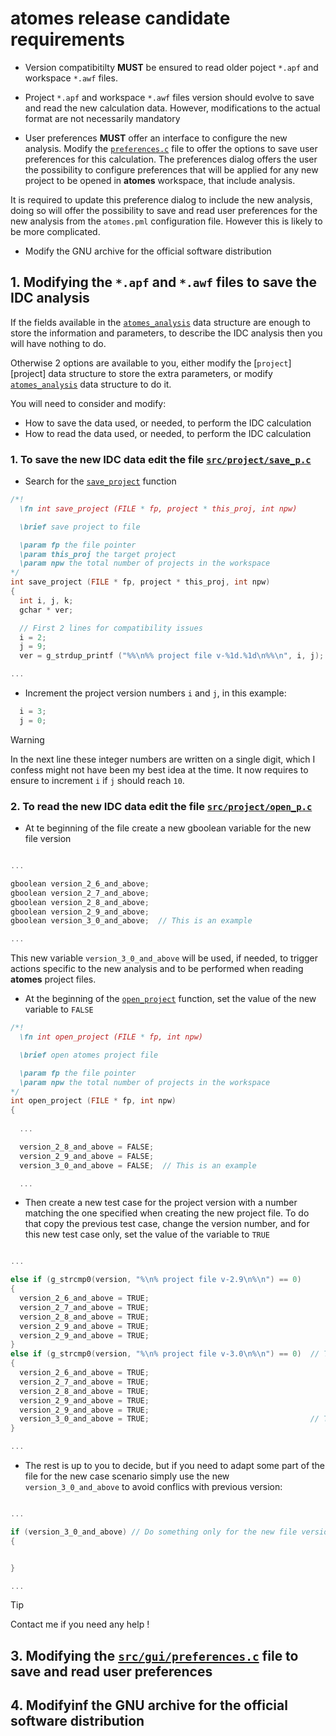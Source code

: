 # **atomes** release candidate requirements

  - Version compatibitilty **MUST** be ensured to read older poject `*.apf` and workspace `*.awf` files.

  - Project `*.apf` and workspace `*.awf` files version should evolve to save and read the new calculation data. 
However, modifications to the actual format are not necessarily mandatory

  - User preferences **MUST** offer an interface to configure the new analysis. 
Modify the [`preferences.c`][preferences.c] file to offer the options to save user preferences for this calculation.
The preferences dialog offers the user the possibility to configure preferences that will be applied for any new project
to be opened in **atomes** workspace, that include analysis. 

It is required to update this preference dialog to include the new analysis, 
doing so will offer the possibility to save and read user preferences for the new analysis from the `atomes.pml` configuration file. 
However this is likely to be more complicated. 

  - Modify the GNU archive for the official software distribution

## 1. Modifying the `*.apf` and `*.awf` files to save the IDC analysis

If the fields available in the [`atomes_analysis`][atomes_analysis] data structure are enough to store the information and parameters, 
to describe the IDC analysis then you will have nothing to do. 

Otherwise 2 options are available to you, either modify the [`project`][project] data structure to store the extra parameters, or modify
 [`atomes_analysis`][atomes_analysis] data structure to do it. 

You will need to consider and modify:

  - How to save the data used, or needed, to perform the IDC calculation
  - How to read the data used, or needed, to perform the IDC calculation

### 1. To save the new IDC data edit the file [`src/project/save_p.c`][save_p.c]

  - Search for the [`save_project`][save_project] function
  ```C
  /*!
    \fn int save_project (FILE * fp, project * this_proj, int npw)

    \brief save project to file

    \param fp the file pointer
    \param this_proj the target project
    \param npw the total number of projects in the workspace
  */
  int save_project (FILE * fp, project * this_proj, int npw)
  {
    int i, j, k;
    gchar * ver;

    // First 2 lines for compatibility issues
    i = 2;
    j = 9;
    ver = g_strdup_printf ("%%\n%% project file v-%1d.%1d\n%%\n", i, j);

  ...
  ```
  - Increment the project version numbers `i` and `j`, in this example: 
  ```C
    i = 3;
    j = 0;
  ```
> [!WARNING]
>    In the next line these integer numbers are written on a single digit, which I confess might not have been my best idea at the time. 
>    It now requires to ensure to increment `i` if `j` should reach `10`. 

### 2. To read the new IDC data edit the file [`src/project/open_p.c`][open_p.c]

  - At te beginning of the file create a new gboolean variable for the new file version 
  ```C

  ...

  gboolean version_2_6_and_above;
  gboolean version_2_7_and_above;
  gboolean version_2_8_and_above;
  gboolean version_2_9_and_above;
  gboolean version_3_0_and_above;  // This is an example

  ...

  ```
  This new variable `version_3_0_and_above` will be used, if needed, to trigger actions specific to the new analysis and to be performed when reading **atomes** project files.

  - At the beginning of the [`open_project`][open_project] function, set the value of the new variable to `FALSE`
  ```C
  /*!
    \fn int open_project (FILE * fp, int npw)

    \brief open atomes project file

    \param fp the file pointer
    \param npw the total number of projects in the workspace
  */
  int open_project (FILE * fp, int npw)
  {
    
    ...

    version_2_8_and_above = FALSE; 
    version_2_9_and_above = FALSE;
    version_3_0_and_above = FALSE;  // This is an example

    ...

  ```
  - Then create a new test case for the project version with a number matching the one specified when creating the new project file. 
To do that copy the previous test case, change the version number, and for this new test case only, set the value of the variable to `TRUE`
  ```C

  ...

  else if (g_strcmp0(version, "%\n% project file v-2.9\n%\n") == 0)
  {
    version_2_6_and_above = TRUE;
    version_2_7_and_above = TRUE;
    version_2_8_and_above = TRUE;
    version_2_9_and_above = TRUE;
    version_2_9_and_above = TRUE;
  }
  else if (g_strcmp0(version, "%\n% project file v-3.0\n%\n") == 0)  // This is an example
  {
    version_2_6_and_above = TRUE;
    version_2_7_and_above = TRUE;
    version_2_8_and_above = TRUE;
    version_2_9_and_above = TRUE;
    version_2_9_and_above = TRUE;
    version_3_0_and_above = TRUE;                                    // This is an example
  }

  ...

  ```
  - The rest is up to you to decide, but if you need to adapt some part of the file for the new case scenario simply use the new `version_3_0_and_above` to avoid conflics with previous version:
  ```C

  ...

  if (version_3_0_and_above) // Do something only for the new file version to read IDC related information
  {


  }

  ...

  ```
 >[!TIP]
 > Contact me if you need any help !

## 3. Modifying the [`src/gui/preferences.c`][preferences.c] file to save and read user preferences


## 4. Modifyinf the GNU archive for the official software distribution


[atomes_doxygen]:https://slookeur.github.io/atomes-doxygen/index.html
[atomes_analysis]:
[project]:https://slookeur.github.io/atomes-doxygen/dd/dbe/structproject.html
[preferences.c]:https://slookeur.github.io/atomes-doxygen/de/dee/preferences_8c.html
[open_p.c]:https://slookeur.github.io/atomes-doxygen/da/d5e/open__p_8c.html
[open_project]:https://slookeur.github.io/atomes-doxygen/da/d5e/open__p_8c.html#a0b222c223270264f9754d008a37317aa
[calcs_to_read]:to_be_done
[save_p.c]:https://slookeur.github.io/atomes-doxygen/d7/d70/save__p_8c.html
[save_project]:https://slookeur.github.io/atomes-doxygen/d7/d70/save__p_8c.html#ada55fbf67b7240b5158cdaa9f8a62810
